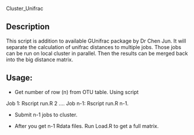 Cluster_Unifrac

## Description
This script is addition to available GUnifrac package by Dr Chen Jun. It will separate the calculation of unifrac distances to multiple jobs. 
Those jobs can be run on local cluster in parallel.  Then the results can be merged back into the big distance matrix.

## Usage:

* Get number of row (n) from OTU table. Using script

Job 1: Rscript run.R 2
....
Job n-1: Rscript run.R n-1.

* Submit n-1 jobs to cluster.

* After you get n-1 Rdata files. Run Load.R to get a full matrix.

 



